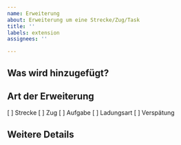 ```yaml
---
name: Erweiterung
about: Erweiterung um eine Strecke/Zug/Task
title: ''
labels: extension
assignees: ''

---
```


## Was wird hinzugefügt?

## Art der Erweiterung
[ ] Strecke
[ ] Zug
[ ] Aufgabe
[ ] Ladungsart
[ ] Verspätung

## Weitere Details
